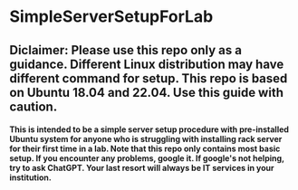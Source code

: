 # SimpleServerSetupForLab
## Diclaimer: Please use this repo only as a guidance. Different Linux distribution may have different command for setup. This repo is based on Ubuntu 18.04 and 22.04. Use this guide with caution. 
#### This is intended to be a simple server setup procedure with pre-installed Ubuntu system for anyone who is struggling with installing rack server for their first time in a lab. Note that this repo only contains most basic setup. If you encounter any problems, google it. If google's not helping, try to ask ChatGPT. Your last resort will always be IT services in your institution. 
